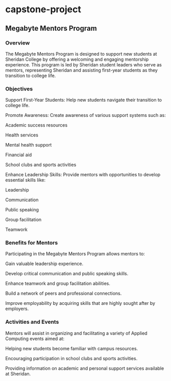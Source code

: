 # capstone-project
## Megabyte Mentors Program

### Overview

The Megabyte Mentors Program is designed to support new students at Sheridan College by offering a welcoming and engaging mentorship experience. This program is led by Sheridan student leaders who serve as mentors, representing Sheridan and assisting first-year students as they transition to college life.

### Objectives

Support First-Year Students: Help new students navigate their transition to college life.

Promote Awareness: Create awareness of various support systems such as:

Academic success resources

Health services

Mental health support

Financial aid

School clubs and sports activities

Enhance Leadership Skills: Provide mentors with opportunities to develop essential skills like:

Leadership

Communication

Public speaking

Group facilitation

Teamwork

### Benefits for Mentors

Participating in the Megabyte Mentors Program allows mentors to:

Gain valuable leadership experience.

Develop critical communication and public speaking skills.

Enhance teamwork and group facilitation abilities.

Build a network of peers and professional connections.

Improve employability by acquiring skills that are highly sought after by employers.

### Activities and Events

Mentors will assist in organizing and facilitating a variety of Applied Computing events aimed at:

Helping new students become familiar with campus resources.

Encouraging participation in school clubs and sports activities.

Providing information on academic and personal support services available at Sheridan.

